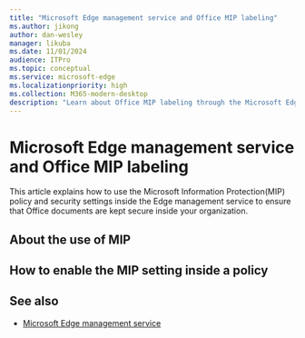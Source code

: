 ```yaml
---
title: "Microsoft Edge management service and Office MIP labeling"
ms.author: jikong
author: dan-wesley
manager: likuba
ms.date: 11/01/2024
audience: ITPro
ms.topic: conceptual
ms.service: microsoft-edge
ms.localizationpriority: high
ms.collection: M365-modern-desktop
description: "Learn about Office MIP labeling through the Microsoft Edge management service "
---
```


# Microsoft Edge management service and Office MIP labeling

This article explains how to use the Microsoft Information Protection(MIP) policy and security settings inside the Edge management service to ensure that Office documents are kept secure inside your organization.

## About the use of MIP

## How to enable the MIP setting inside a policy

## See also

- [Microsoft Edge management service](microsoft-edge-management-service.md)
